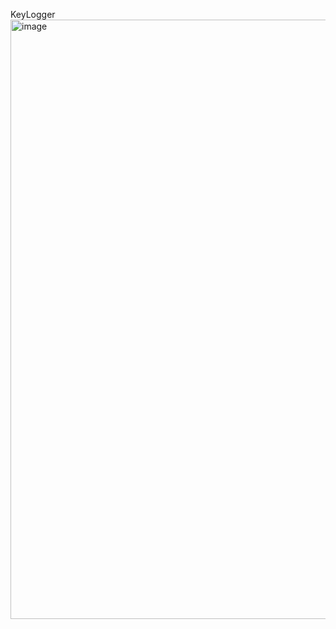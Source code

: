  K e y L o g g e r 
 
 <img width="959" alt="image" src="https://github.com/123Akshat/KeyLogger/assets/103346687/1344040b-26f2-40c8-bea4-d475e7a3948f">
